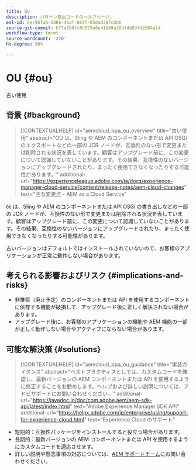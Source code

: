 ```yaml
---
title: OU
description: パターン検出コードのヘルプページ。
exl-id: 6ec96fab-dd6e-46af-864f-05dad387cbb6
source-git-commit: b77a168fc8c075e8e41149a38df4d83fd2504a14
workflow-type: tm+mt
source-wordcount: '270'
ht-degree: 96%

---
```


# OU {#ou}

古い使用

## 背景 {#background}

>[!CONTEXTUALHELP]
>id="aemcloud_bpa_ou_overview"
>title="古い使用"
>abstract="OU は、Sling や AEM のコンポーネントまたは API OSGi のエクスポートなどの一部の JCR ノードが、互換性のない形で変更または削除される状況を表しています。顧客はアップグレード前に、この変更について認識していないことがあります。その結果、互換性のないバージョンにアップグレードされたり、まったく使用できなくなったりする可能性があります。"
>additional-url="https://experienceleague.adobe.com/ja/docs/experience-manager-cloud-service/content/release-notes/aem-cloud-changes" text="主な変更点 - AEM as a Cloud Service"

`OU` は、Sling や AEM のコンポーネントまたは API OSGi の書き出しなどの一部の JCR ノードが、互換性のない形で変更または削除される状況を表しています。顧客はアップグレード前に、この変更について認識していないことがあります。その結果、互換性のないバージョンにアップグレードされたり、まったく使用できなくなったりする可能性があります。

古いバージョンはデフォルトではインストールされていないので、お客様のアプリケーションが正常に動作しない場合があります。

## 考えられる影響およびリスク {#implications-and-risks}

* 非推奨（廃止予定）のコンポーネントまたは API を使用するコンポーネントに依存する機能が破損して、アップグレード後に正しく解決されない場合があります。
* アップグレード後に、お客様のアプリケーションの機能や AEM 機能の一部が正しく動作しない場合やアクティブにならない場合があります。

## 可能な解決策 {#solutions}

>[!CONTEXTUALHELP]
>id="aemcloud_bpa_ou_guidance"
>title="実装ガイダンス"
>abstract="ベストプラクティスとしては、カスタムコードを確認し、最新バージョンの AEM コンポーネントまたは API を使用するように修正することをお勧めします。ヘルプおよび詳しい説明については、アドビサポートにお問い合わせください。"
>additional-url="https://javadoc.io/doc/com.adobe.aem/aem-sdk-api/latest/index.html" text="Adobe Experience Manager SDK API"
>additional-url="https://helpx.adobe.com/jp/enterprise/using/support-for-experience-cloud.html" text="Experience Cloud のサポート"

* 短期的：互換性パッケージをインストールすると役立つ場合があります。
* 長期的：最新バージョンの AEM コンポーネントまたは API を使用するようにカスタムコードを適応させます。
* 詳しい説明や懸念事項の対応については、[AEM サポートチーム](https://helpx.adobe.com/jp/enterprise/using/support-for-experience-cloud.html)にお問い合わせください。
